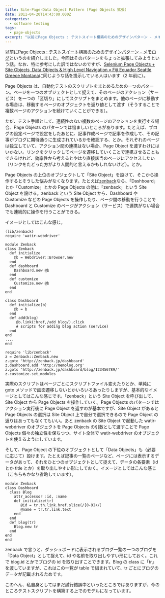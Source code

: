 ```yaml
---
title: Site-Page-Data Object Pattern (Page Objects 拡張)
date: 2011-04-20T14:43:00.000Z
categories:
  - software testing
tags:
  - page-objects
excerpt: "以前にPage Objects : テストスイート構築のためのデザインパターン - メモログというのを紹介しました。今回はそのパターンをちょっと拡張してみようという話。なお、特に参考にした訳ではないのですが、Selenium Page Objects + Site Objects, Data Objects & High Level Navigation « Fiji Ecuador Seattle Greece Montanaに同じような話を提示している人はいます（2年前に）。"
---
```


以前に[Page Objects : テストスイート構築のためのデザインパターン - メモログ](/blog//2010/11/page_objects/)というのを紹介しました。今回はそのパターンをちょっと拡張してみようという話。なお、特に参考にした訳ではないのですが、[Selenium Page Objects + Site Objects, Data Objects & High Level Navigation « Fiji Ecuador Seattle Greece Montana](http://fijiaaron.wordpress.com/2009/09/02/selenium-page-objects-site-objects-data-objects-high-level-navigation/)に同じような話を提示している人はいます（2 年前に）。

Page Objects は、自動化テストのスクリプトをまとめるための一つのパターン。ページを一つのオブジェクトとして捉えて、そのページのアクション（サービス）を一つの「区切り」にしてスクリプトをまとめます。他のページに移動する場合は、移動するページのオブジェクトを返り値として渡す（そうすることで複数ページのアクションを続けていくことができる）。

ただ、テスト手順として、連続性のない複数のページのアクションを実行する場合、Page Objects のパターンでは悩ましいところがあります。たとえば、ブログの設定ページで設定をしたあとに、記事作成ページで記事を作成して、その記事がブログに期待通りに生成されているかを確認する、とか。それぞれのページは独立していて、アクション間の連携はない場合、Page Object を渡すわけにはいかない。リンクをクリックしてページを遷移していくことで連携させることもできるけれど、効率性から考えるとやはり直接該当のページにアクセスしたい（リンクをたどった方がより人間的と言えるかもしれないけど）。とか。

Page Objects の上位のオブジェクトして「Site Object」を設けて、そこから操作するとそうした悩みがなくなります。たとえば[zenback](http://zenback.jp)なら、「Dashboard」とか「Customize」とかの Page Objects の他に「zenback」という Site Object を設ける。zenback という Site Object から、Dashboard や Customize などの Page Objects を操作したり、ページ間の移動を行うことで Dashboard と Customize のページがアクション（サービス）で連携がない場合でも連続的に操作を行うことができる。

イメージとしてはこんな感じ。

```
(lib/zenback)
require 'watir-webdriver'

module Zenback
class Zenback
  def initialize
    @b = Webdriver::Browser.new
  end
  def dashboard
    Dashboard.new @b
  end
  def customize
    Customize.new @b
  end
end

class Dashboard
  def initialize(b)
    @b = b
  end
  def add(blog)
     @b.link(:href,/add_blog/).click
     # scripts for adding blog action (service)
  end
end
....
end

```

```
require 'lib/zenback'
z = Zenback::Zenback.new
z.goto 'http://zenback.jp/dashboard'
z.dashboard.add 'http://memolog.org'
z.goto 'http://zenback.jp/dashboard/blog/123456789/'
z.customize.set_modules

```

実際のスクリプトはページごとにスクリプトファイル変えたりとか、単純に goto メソッドで画面遷移しないとかいろいろあったりしますが、基本的なイメージとしてはこんな感じです。「zenback」という Site Object を呼び出して、Site Object から Page Objects を操作していく。Page Objects のパターンではアクション実行後に Page Object を返すのが基本ですが、Site Object があると Page Objects の選択は Site Object 上で自分で選択できるので Page Object の返りはあってもなくてもいい。あと zenback の Site Object で起動した watir-webdriver のオブジェクトを Page Objects の引数として渡すことで Page Objects 個々の独立性を保ちつつ、サイト全体で watir-webdriver のオブジェクトを使えるようにしています。

そして、Page Object の下位のオブジェクトとして「Data Objects」も（必要に応じて）設けます。たとえば記事の一覧のページなど、ページには表示するデータがあって、それをひとつのオブジェクトとして捉えて、データの各要素（id とか title とか）を取り出しやすい形にしておく。イメージとしてはこんな感じ（こちらもかなり省略しています）。

```
module Zenback
class Dashboard
  class Blog
    attr_accessor :id, :name
    def initialize(tr)
       @id = tr.th.link.href.slice(/[0-9]+/)
       @name = tr.tr.link.text
    end
  end
  def blog(tr)
    Blog.new tr
  end
end
end

```

zenback で言うと、ダッシュボードに表示されるブログ一覧の一つのブログを「Data Object」として捉えて、id や名前を取り出しやすい形にしておく。これで blog.id とかでブログの id を取り出すことできます。Blog の class に「tr」を渡していますが、これはこの一覧が table で組まれていて、tr ごとにブログのデータが記載されるためです。

このへん、私自身としてはまだ試行錯誤中といったところではありますが、今のところテストスクリプトを構築する上でのモデルになっています。
